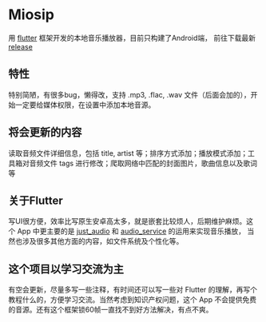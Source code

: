 # Miosip
用 [flutter](https://github.com/flutter/flutter) 框架开发的本地音乐播放器，目前只构建了Android端， 前往下载最新 [release](https://github.com/FarryNorios/Miosip/releases/latest)

## 特性
特别简陋，有很多bug，懒得改，支持 .mp3, .flac, .wav 文件（后面会加的），开始一定要给媒体权限，在设置中添加本地音源。

## 将会更新的内容
读取音频文件详细信息，包括 title, artist 等；排序方式添加；播放模式添加；工具箱对音频文件 tags 进行修改；爬取网络中匹配的封面图片，歌曲信息以及歌词等

## 关于Flutter
写UI很方便，效率比写原生安卓高太多，就是嵌套比较烦人，后期维护麻烦。这个 App 中更主要的是 [just_audio](https://pub.dev/packages/just_audio) 和 [audio_service](https://pub.dev/packages/audio_service) 的运用来实现音乐播放，
当然也涉及很多其他方面的内容，如文件系统及个性化等。

## 这个项目以学习交流为主
有空会更新，尽量多写一些注释，有时间还可以写一些对 Flutter 的理解，再写个教程什么的，方便学习交流。当然考虑到知识产权问题，这个 App 不会提供免费的音源。还有这个框架锁60帧一直找不到好方法解决，有点不爽。
